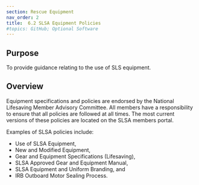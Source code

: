 ```yaml
---
section: Rescue Equipment
nav_order: 2
title:  6.2 SLSA Equipment Policies
#topics: GitHub; Optional Software
---
```


## Purpose

To provide guidance relating to the use of SLS equipment.

## Overview

Equipment specifications and policies are endorsed by the National Lifesaving Member Advisory Committee. All members have a responsibility to ensure that all policies are followed at all times. The most current versions of these policies are located on the SLSA members portal.

Examples of SLSA policies include:

- Use of SLSA Equipment,
- New and Modified Equipment,
- Gear and Equipment Specifications (Lifesaving),
- SLSA Approved Gear and Equipment Manual,
- SLSA Equipment and Uniform Branding, and
- IRB Outboard Motor Sealing Process.